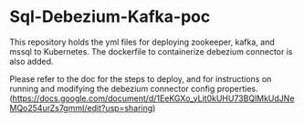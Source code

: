 # Sql-Debezium-Kafka-poc

This repository holds the yml files for deploying zookeeper, kafka, and mssql to Kubernetes. The dockerfile to containerize debezium connector is also added.

Please refer to the doc for the steps to deploy, and for instructions on running and modifying the debezium connector config properties. (https://docs.google.com/document/d/1EeKGXo_yLit0kUHU73BQlMkUdJNeMQo254urZs7gmmI/edit?usp=sharing)
